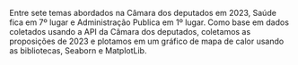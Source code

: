 Entre sete temas abordados na Câmara dos deputados em 2023, Saúde fica em 7º lugar e Administração Publica em 1º lugar.
Como base em dados coletados usando a API da Câmara dos deputados, coletamos as proposições de 2023 e plotamos em um gráfico de mapa de calor usando as bibliotecas, Seaborn e MatplotLib.

